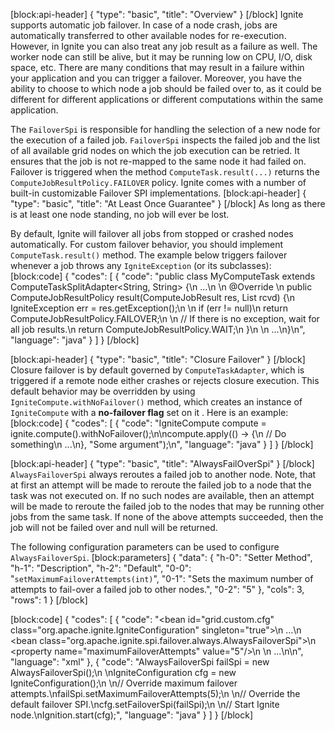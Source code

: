 [block:api-header]
{
  "type": "basic",
  "title": "Overview"
}
[/block]
Ignite supports automatic job failover. In case of a node crash, jobs are automatically transferred to other available nodes for re-execution. However, in Ignite you can also treat any job result as a failure as well. The worker node can still be alive, but it may be running low on CPU, I/O, disk space, etc. There are many conditions that may result in a failure within your application and you can trigger a failover. Moreover, you have the ability to choose to which node a job should be failed over to, as it could be different for different applications or different computations within the same application.

The `FailoverSpi` is responsible for handling the selection of a new node for the execution of a failed job. `FailoverSpi` inspects the failed job and the list of all available grid nodes on which the job execution can be retried. It ensures that the job is not re-mapped to the same node it had failed on. Failover is triggered when the method `ComputeTask.result(...)` returns the `ComputeJobResultPolicy.FAILOVER` policy. Ignite comes with a number of built-in customizable Failover SPI implementations.
[block:api-header]
{
  "type": "basic",
  "title": "At Least Once Guarantee"
}
[/block]
As long as there is at least one node standing, no job will ever be lost.

By default, Ignite will failover all jobs from stopped or crashed nodes automatically. For custom failover behavior, you should implement `ComputeTask.result()` method. The example below triggers failover whenever a job throws any `IgniteException` (or its subclasses):
[block:code]
{
  "codes": [
    {
      "code": "public class MyComputeTask extends ComputeTaskSplitAdapter<String, String> {\n    ...\n      \n    @Override \n    public ComputeJobResultPolicy result(ComputeJobResult res, List<ComputeJobResult> rcvd) {\n        IgniteException err = res.getException();\n     \n        if (err != null)\n            return ComputeJobResultPolicy.FAILOVER;\n    \n        // If there is no exception, wait for all job results.\n        return ComputeJobResultPolicy.WAIT;\n    }\n  \n    ...\n}\n",
      "language": "java"
    }
  ]
}
[/block]

[block:api-header]
{
  "type": "basic",
  "title": "Closure Failover"
}
[/block]
Closure failover is by default governed by `ComputeTaskAdapter`, which is triggered if a remote node either crashes or rejects closure execution. This default behavior may be overridden by using `IgniteCompute.withNoFailover()` method, which creates an instance of `IgniteCompute` with a **no-failover flag** set on it . Here is an example:
[block:code]
{
  "codes": [
    {
      "code": "IgniteCompute compute = ignite.compute().withNoFailover();\n\ncompute.apply(() -> {\n    // Do something\n    ...\n}, \"Some argument\");\n",
      "language": "java"
    }
  ]
}
[/block]

[block:api-header]
{
  "type": "basic",
  "title": "AlwaysFailOverSpi"
}
[/block]
`AlwaysFailoverSpi` always reroutes a failed job to another node. Note, that at first an attempt will be made to reroute the failed job to a node that the task was not executed on. If no such nodes are available, then an attempt will be made to reroute the failed job to the nodes that may be running other jobs from the same task. If none of the above attempts succeeded, then the job will not be failed over and null will be returned.

The following configuration parameters can be used to configure `AlwaysFailoverSpi`.
[block:parameters]
{
  "data": {
    "h-0": "Setter Method",
    "h-1": "Description",
    "h-2": "Default",
    "0-0": "`setMaximumFailoverAttempts(int)`",
    "0-1": "Sets the maximum number of attempts to fail-over a failed job to other nodes.",
    "0-2": "5"
  },
  "cols": 3,
  "rows": 1
}
[/block]

[block:code]
{
  "codes": [
    {
      "code": "<bean id=\"grid.custom.cfg\" class=\"org.apache.ignite.IgniteConfiguration\" singleton=\"true\">\n  ...\n  <bean class=\"org.apache.ignite.spi.failover.always.AlwaysFailoverSpi\">\n    <property name=\"maximumFailoverAttempts\" value=\"5\"/>\n  </bean>\n  ...\n</bean>\n",
      "language": "xml"
    },
    {
      "code": "AlwaysFailoverSpi failSpi = new AlwaysFailoverSpi();\n \nIgniteConfiguration cfg = new IgniteConfiguration();\n \n// Override maximum failover attempts.\nfailSpi.setMaximumFailoverAttempts(5);\n \n// Override the default failover SPI.\ncfg.setFailoverSpi(failSpi);\n \n// Start Ignite node.\nIgnition.start(cfg);",
      "language": "java"
    }
  ]
}
[/block]